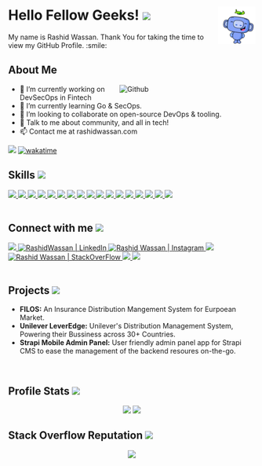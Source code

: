 <h1> Hello Fellow Geeks! <img src = "https://raw.githubusercontent.com/MartinHeinz/MartinHeinz/master/wave.gif" width = 50px>

<img width="15%" align="right" alt="Github" src="https://github.com/avinIndrasoma/avinIndrasoma/blob/main/749044136589393960.gif" />

  </h1>
  
<div size='1px'> My name is Rashid Wassan. Thank You for taking the time to view my GitHub Profile. :smile: 

  
  
  </div>


  
  <h2> About Me </h2>

<img width="55%" align="right" alt="Github" src="https://raw.githubusercontent.com/onimur/.github/master/.resources/git-header.svg" />


- 🔭 I’m currently working on DevSecOps in Fintech
- 🌱 I’m currently learning Go & SecOps. 
- 👯 I’m looking to collaborate on open-source DevOps & tooling. 
- 💬 Talk to me about community, and all in tech!
- 📫 Contact me at rashidwassan.com

![](https://komarev.com/ghpvc/?username=rashidwassan&color=blueviolet&label=Profile+Views)
[![wakatime](https://wakatime.com/badge/user/94dec0b3-75bc-4456-b8ac-37697338e4ac.svg)](https://wakatime.com/@94dec0b3-75bc-4456-b8ac-37697338e4ac)


<h2> Skills <img src = "https://media2.giphy.com/media/QssGEmpkyEOhBCb7e1/giphy.gif?cid=ecf05e47a0n3gi1bfqntqmob8g9aid1oyj2wr3ds3mg700bl&rid=giphy.gif" width = 20px> </h2>
<a href= https://github.com/rashidwassan > <img width ='35px' src ='https://raw.githubusercontent.com/rahulbanerjee26/githubAboutMeGenerator/main/icons/go.svg'> </a>
<a href= https://github.com/rashidwassan > <img width ='35px' src ='https://raw.githubusercontent.com/rahulbanerjee26/githubAboutMeGenerator/main/icons/java.svg'> </a>
<a href= https://github.com/rashidwassan > <img width ='35px' src ='https://raw.githubusercontent.com/rahulbanerjee26/githubAboutMeGenerator/main/icons/linux.svg'> </a>
<a href= https://github.com/rashidwassan > <img width ='35px' src ='https://raw.githubusercontent.com/rahulbanerjee26/githubAboutMeGenerator/main/icons/bash.svg'> </a>
<a href= https://github.com/rashidwassan > <img width ='35px' src ='https://raw.githubusercontent.com/rahulbanerjee26/githubAboutMeGenerator/main/icons/docker.svg'> </a>
<a href= https://github.com/rashidwassan > <img width ='35px' src ='https://raw.githubusercontent.com/rahulbanerjee26/githubAboutMeGenerator/main/icons/jenkins.svg'> </a>
<a href= https://github.com/rashidwassan > <img width ='35px' src ='https://raw.githubusercontent.com/rahulbanerjee26/githubAboutMeGenerator/main/icons/kafka.svg'> </a>
<a href= https://github.com/rashidwassan > <img width ='35px' src ='https://raw.githubusercontent.com/rahulbanerjee26/githubAboutMeGenerator/main/icons/kubernetes.svg'> </a>
<a href= https://github.com/rashidwassan > <img width ='35px' src ='https://raw.githubusercontent.com/rahulbanerjee26/githubAboutMeGenerator/main/icons/grafana.svg'> </a>
<a href= https://github.com/rashidwassan > <img width ='35px' src ='https://raw.githubusercontent.com/rahulbanerjee26/githubAboutMeGenerator/main/icons/aws.svg'> </a>
<a href= https://github.com/rashidwassan > <img width ='35px' src ='https://raw.githubusercontent.com/rahulbanerjee26/githubAboutMeGenerator/main/icons/azure.svg'> </a>
<a href= https://github.com/rashidwassan > <img width ='35px' src ='https://raw.githubusercontent.com/rahulbanerjee26/githubAboutMeGenerator/main/icons/gcp.svg'> </a>
<a href= https://github.com/rashidwassan > <img width ='35px' src ='https://raw.githubusercontent.com/rahulbanerjee26/githubAboutMeGenerator/main/icons/flutter.svg'> </a>
<a href= https://github.com/rashidwassan > <img width ='35px' src ='https://raw.githubusercontent.com/rahulbanerjee26/githubAboutMeGenerator/main/icons/arduino.svg'> </a>
<a href= https://github.com/rashidwassan > <img width ='35px' src ='https://raw.githubusercontent.com/rahulbanerjee26/githubAboutMeGenerator/main/icons/git.svg'> </a>
<a href= https://github.com/rashidwassan > <img width ='35px' src ='https://raw.githubusercontent.com/rahulbanerjee26/githubAboutMeGenerator/main/icons/github.svg'> </a>
<a href= https://github.com/rashidwassan > <img width ='35px' src ='https://raw.githubusercontent.com/rahulbanerjee26/githubAboutMeGenerator/main/icons/firebase.svg'> </a>

<br>
<br>


<h2> Connect with me <img src='https://raw.githubusercontent.com/ShahriarShafin/ShahriarShafin/main/Assets/handshake.gif' width="50px"> </h2>

<!--- social media icons, you can find them in assets directory of this repo --->
<a href="https://rashidwassan.com">
    <img height="45" src="https://user-images.githubusercontent.com/60597290/173854214-c646c175-420c-40a6-b994-25acf90dcac4.png" />
</a>  
<a href="https://www.linkedin.com/in/rashidwassan/">
  <img height="45" alt="RashidWassan | LinkedIn"  src="https://user-images.githubusercontent.com/60597290/173852531-4343e250-e3cb-4bdb-b84f-50695c64aa12.png"/>
</a> 
<a href="https://www.instagram.com/rashidwassan_">
  <img height="45" alt="Rashid Wassan | Instagram"  src="https://user-images.githubusercontent.com/60597290/173852523-c34e15e4-dc3b-4c2a-a5a4-d460b96e4151.png" />
</a>
<a href="https://twitter.com/rashidwassan_">
    <img height="45" src="https://user-images.githubusercontent.com/60597290/173852545-4b8a3257-69ac-42ad-895e-bb842fd60372.png" />
</a> 
<a href="https://stackoverflow.com/users/15750590/rashid-wassan">
  <img height="45" alt="Rashid Wassan | StackOverFlow" src="https://user-images.githubusercontent.com/60597290/173852537-7dc3093c-1ecc-4106-b0b3-7aa572d0449d.png" />
</a>
<a href="https://www.youtube.com/c/rashidwassan">
    <img height="45" src="https://user-images.githubusercontent.com/60597290/173852551-b848aea3-9d04-435a-9e1d-260f1c5d8942.png" />
<a href="https://dev.to/rashidwassan">
    <img height="45" src="https://user-images.githubusercontent.com/60597290/173852494-7b3ce86a-497d-4998-810e-35180b7bdea2.png" />
</a>

<br>
<br>

<h2> Projects  <img width ='18px' src ='https://raw.githubusercontent.com/rahulbanerjee26/githubAboutMeGenerator/main/icons/kubernetes.svg'> </h2>

- **FILOS:** An Insurance Distribution Mangement System for Eurpoean Market.
- **Unilever LeverEdge:** Unilever's Distribution Management System, Powering their Bussiness across 30+ Countries.
- **Strapi Mobile Admin Panel:** User friendly admin panel app for Strapi CMS to ease the management of the backend resoures on-the-go.

<br>

<h2> Profile Stats  <img width ='18px' src ='https://raw.githubusercontent.com/rahulbanerjee26/githubAboutMeGenerator/main/icons/github.svg'> </h2>

<p align="center">
  <img width="400px" src="https://github-readme-stats.vercel.app/api?username=rashidwassan&count_private=true&show_icons=true&theme=material-palenight&hide_border=true&bg_color=1F222E" />
  <img width="400px" src="https://github-readme-streak-stats.herokuapp.com?user=rashidwassan&theme=material-palenight&hide_border=true&fire=C77800&ring=7C2AE8&background=1F222E" />
</p>
<!--- <div align="center"> <img src="https://raw.githubusercontent.com/muhiqsimui/muhiqsimui/output/github-contribution-grid-snake.svg" /></div> --->

<h2> Stack Overflow Reputation   <img width ='18px' src ='https://raw.githubusercontent.com/rahulbanerjee26/githubAboutMeGenerator/main/icons/stack-overflow.svg'> </h2>

<p align="center">
<img src="https://github-readme-stackoverflow.vercel.app/?userID=15750590&theme=dark" height="250">
  </p>

